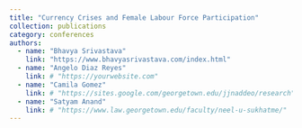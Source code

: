```yaml
---
title: "Currency Crises and Female Labour Force Participation"
collection: publications
category: conferences
authors:
  - name: "Bhavya Srivastava"
    link: "https://www.bhavyasrivastava.com/index.html"
  - name: "Angelo Diaz Reyes"
    link: # "https://yourwebsite.com"
  - name: "Camila Gomez"
    link: # "https://sites.google.com/georgetown.edu/jjnaddeo/research"
  - name: "Satyam Anand"
    link: # "https://www.law.georgetown.edu/faculty/neel-u-sukhatme/"
---
```



